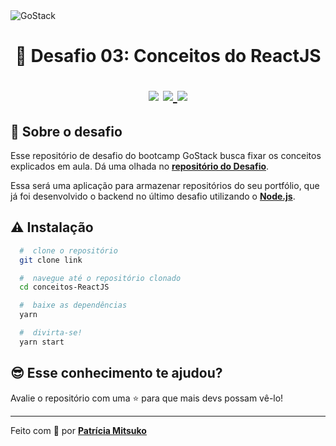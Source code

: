 <img alt="GoStack" src="https://storage.googleapis.com/golden-wind/bootcamp-gostack/header-desafios.png" />
<h1 align="center">
  🚀 Desafio 03: Conceitos do ReactJS
  
  <p align="center">
  <img src="https://img.shields.io/badge/tech-front--end-brightgreen" />

  <a href="https://pt-br.reactjs.org/">
    <img src="https://img.shields.io/badge/framework-react-blue" />
  </a>

  <a href="https://github.com/Rocketseat">
    <img src="https://img.shields.io/badge/source-rocketseat-blueviolet" />
  </a>
  </p>
</h1>

## 🧐 Sobre o desafio

Esse repositório de desafio do bootcamp GoStack busca fixar os conceitos explicados em aula. Dá uma olhada no **[repositório do Desafio](https://github.com/Rocketseat/bootcamp-gostack-desafios/tree/master/desafio-conceitos-reactjs)**.

Essa será uma aplicação para armazenar repositórios do seu portfólio, que já foi desenvolvido o backend no último desafio utilizando o **[Node.js](https://github.com/Mitsu325/conceitos-nodejs)**.

## ⚠️ Instalação

```bash
  #  clone o repositório
  git clone link

  #  navegue até o repositório clonado
  cd conceitos-ReactJS

  #  baixe as dependências
  yarn

  #  divirta-se!
  yarn start
```

## 😎 Esse conhecimento te ajudou?

Avalie o repositório com uma ⭐ para que mais devs possam vê-lo!

<hr>

Feito com 🧡 por **[Patrícia Mitsuko](https://www.linkedin.com/in/patricia-mashiba/)**
